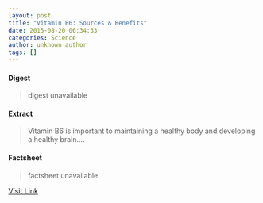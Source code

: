 ```yaml
---
layout: post
title: "Vitamin B6: Sources & Benefits"
date: 2015-08-20 06:34:33
categories: Science
author: unknown author
tags: []
---
```



#### Digest
>digest unavailable

#### Extract
>Vitamin B6 is important to maintaining a healthy body and developing a healthy brain....

#### Factsheet
>factsheet unavailable

[Visit Link](http://www.livescience.com/51920-vitamin-b6.html)


